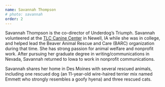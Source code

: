 ```yaml
---
name: Savannah Thompson
# photo: savannah
order: 2
---
```


Savannah Thompson is the co-director of Underdog’s Triumph. Savannah volunteered at the [TLC Canine Center](https://www.tlccaninecenter.org/) in Newell, IA while she was in college, and helped lead the Beaver Animal Rescue and Care (BARC) organization during that time. She has strong passion for animal welfare and nonprofit work. After pursuing her graduate degree in writing/communications in Nevada, Savannah returned to Iowa to work in nonprofit communications.

Savannah shares her home in Des Moines with several rescued animals, including one rescued dog (an 11-year-old wire-haired terrier mix named Emmett who strongly resembles a goofy hyena) and three rescued cats.